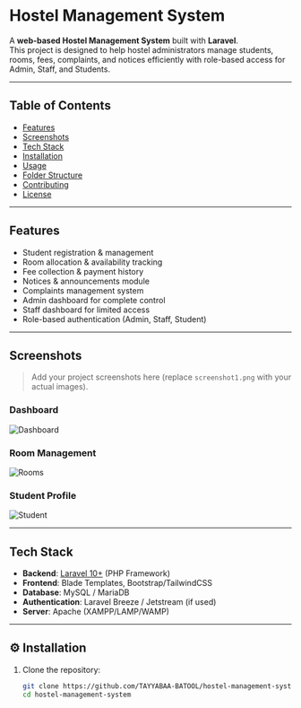 #  Hostel Management System

A **web-based Hostel Management System** built with **Laravel**.  
This project is designed to help hostel administrators manage students, rooms, fees, complaints, and notices efficiently with role-based access for Admin, Staff, and Students.  

---

##  Table of Contents
- [Features](#-features)
- [Screenshots](#-screenshots)
- [Tech Stack](#-tech-stack)
- [Installation](#-installation)
- [Usage](#-usage)
- [Folder Structure](#-folder-structure)
- [Contributing](#-contributing)
- [License](#-license)

---

##  Features

-  Student registration & management  
-  Room allocation & availability tracking  
-  Fee collection & payment history  
-  Notices & announcements module  
-  Complaints management system  
-  Admin dashboard for complete control  
-  Staff dashboard for limited access  
-  Role-based authentication (Admin, Staff, Student)  

---

##  Screenshots  

> Add your project screenshots here (replace `screenshot1.png` with your actual images).  

### Dashboard  
![Dashboard](screenshots/dashboard.png)  

### Room Management  
![Rooms](screenshots/rooms.png)  

### Student Profile  
![Student](screenshots/student.png)  

---

##  Tech Stack  

- **Backend**: [Laravel 10+](https://laravel.com/) (PHP Framework)  
- **Frontend**: Blade Templates, Bootstrap/TailwindCSS  
- **Database**: MySQL / MariaDB  
- **Authentication**: Laravel Breeze / Jetstream (if used)  
- **Server**: Apache (XAMPP/LAMP/WAMP)  

---

## ⚙ Installation  

1. Clone the repository:
   ```bash
   git clone https://github.com/TAYYABAA-BATOOL/hostel-management-system.git
   cd hostel-management-system
